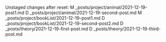 Unstaged changes after reset:
M	_posts/project/animal/2021-12-19-post1.md
D	_posts/project/animal/2021-12-19-second-post.md
M	_posts/project/bookList/2021-12-19-post1.md
D	_posts/project/bookList/2021-12-19-second-post2.md
D	_posts/theory/2021-12-19-first-post.md
D	_posts/theory/2021-12-19-third-post.md
